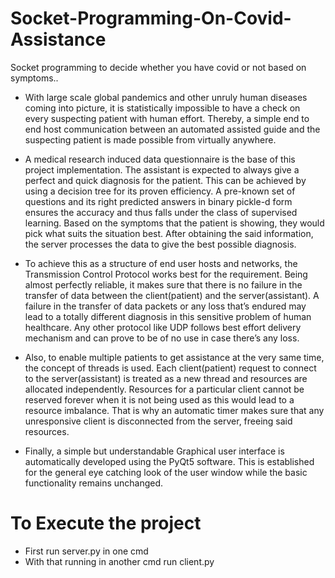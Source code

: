 # Socket-Programming-On-Covid-Assistance
Socket programming to decide whether you have covid or not based on symptoms..
*  With large scale global pandemics and other unruly human diseases coming into picture, it is
statistically impossible to have a check on every suspecting patient with human effort. 
Thereby, a simple end to end host communication between an automated assisted guide 
and the suspecting patient is made possible from virtually anywhere. 
  
  * A medical research induced data questionnaire is the base of this project implementation.
The assistant is expected to always give a perfect and quick diagnosis for the patient.
This can be achieved by using a decision tree for its proven efficiency. A pre-known set of 
questions and its right predicted answers in binary pickle-d form ensures the accuracy and 
thus falls under the class of supervised learning. Based on the symptoms that the patient is 
showing, they would pick what suits the situation best. After obtaining the said information, 
the server processes the data to give the best possible diagnosis.

 * To achieve this as a structure of end user hosts and networks, the Transmission Control 
Protocol works best for the requirement. Being almost perfectly reliable, it makes sure that 
there is no failure in the transfer of data between the client(patient) and the 
server(assistant). A failure in the transfer of data packets or any loss that’s endured may 
lead to a totally different diagnosis in this sensitive problem of human healthcare.
Any other protocol like UDP follows best effort delivery mechanism and can prove to be of 
no use in case there’s any loss.

 * Also, to enable multiple patients to get assistance at the very same time, the concept of 
threads is used. Each client(patient) request to connect to the server(assistant) is treated as 
a new thread and resources are allocated independently. Resources for a particular client 
cannot be reserved forever when it is not being used as this would lead to a resource 
imbalance. That is why an automatic timer makes sure that any unresponsive client is 
disconnected from the server, freeing said resources.

 * Finally, a simple but understandable Graphical user interface is automatically developed
using the PyQt5 software. This is established for the general eye catching look of the user 
window while the basic functionality remains unchanged.

# To Execute the project
* First run server.py in one cmd
* With that running in another cmd run client.py
